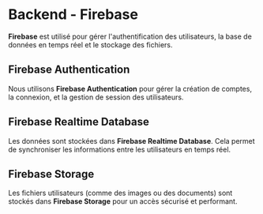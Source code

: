 # Backend - Firebase

**Firebase** est utilisé pour gérer l'authentification des utilisateurs, la base de données en temps réel et le stockage des fichiers.

## Firebase Authentication

Nous utilisons **Firebase Authentication** pour gérer la création de comptes, la connexion, et la gestion de session des utilisateurs.

## Firebase Realtime Database

Les données sont stockées dans **Firebase Realtime Database**. Cela permet de synchroniser les informations entre les utilisateurs en temps réel.

## Firebase Storage

Les fichiers utilisateurs (comme des images ou des documents) sont stockés dans **Firebase Storage** pour un accès sécurisé et performant.
